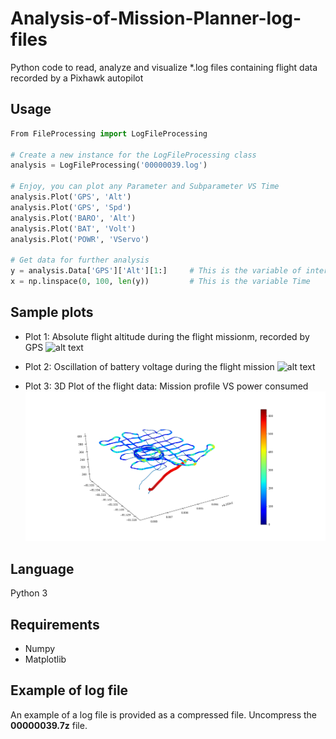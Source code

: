 # Analysis-of-Mission-Planner-log-files
Python code to read, analyze and visualize *.log files containing flight data recorded by a Pixhawk autopilot

## Usage
```python
From FileProcessing import LogFileProcessing

# Create a new instance for the LogFileProcessing class
analysis = LogFileProcessing('00000039.log')

# Enjoy, you can plot any Parameter and Subparameter VS Time
analysis.Plot('GPS', 'Alt')
analysis.Plot('GPS', 'Spd')
analysis.Plot('BARO', 'Alt')
analysis.Plot('BAT', 'Volt')
analysis.Plot('POWR', 'VServo')

# Get data for further analysis
y = analysis.Data['GPS']['Alt'][1:]     # This is the variable of interest
x = np.linspace(0, 100, len(y))         # This is the variable Time
```

## Sample plots
* Plot 1: Absolute flight altitude during the flight missionm, recorded by GPS
![alt text](Figure_1.png)

* Plot 2: Oscillation of battery voltage during the flight mission
![alt text](Figure_2.png)

* Plot 3: 3D Plot of the flight data: Mission profile VS power consumed
![alt text](3D_plot.png)

## Language
Python 3
## Requirements
* Numpy
* Matplotlib

## Example of log file
An example of a log file is provided as a compressed file. Uncompress the **00000039.7z** file.
